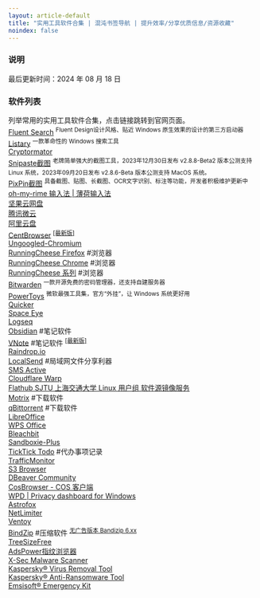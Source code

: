 ```yaml
---
layout: article-default
title: "实用工具软件合集 | 混沌书签导航 | 提升效率/分享优质信息/资源收藏"
noindex: false
---
```


<article>
    <h3>说明</h3>
        最后更新时间：2024 年 08 月 18 日
    <h3>软件列表</h3>
    列举常用的实用工具软件合集，点击链接跳转到官网页面。
    <br>
        <a target="_blank" rel="noopener nofollow" href="https://www.fluentsearch.net/">Fluent Search</a>
        <sup>
            Fluent Design设计风格、贴近 Windows 原生效果的设计的第三方启动器
        </sup>
    <br>
        <a target="_blank" rel="noopener nofollow" href="https://www.listary.com/">Listary</a>
        <sup>
            一款革命性的 Windows 搜索工具
        </sup>
    <br><a target="_blank" rel="noopener nofollow" href="https://cryptomator.org/downloads/">Cryptormator</a>
    <br>
        <a target="_blank" rel="noopener nofollow" href="https://zh.snipaste.com/">Snipaste截图</a>
        <sup>
            老牌简单强大的截图工具，2023年12月30日发布 v2.8.8-Beta2 版本公测支持 Linux 系统，2023年09月20日发布 v2.8.6-Beta 版本公测支持 MacOS 系统。
        </sup>
    <br>
        <a target="_blank" rel="noopener nofollow" href="https://pixpinapp.com/">PixPin截图</a>
        <sup>
            具备截图、贴图、长截图、OCR文字识别、标注等功能，开发者积极维护更新中
        </sup>
    <br><a target="_blank" rel="noopener nofollow" href="https://www.mintimate.cc/zh/">oh-my-rime 输入法 | 薄荷输入法</a>
    <br><a target="_blank" rel="noopener nofollow" href="https://www.jianguoyun.com/">坚果云网盘</a>
    <br><a target="_blank" rel="noopener nofollow" href="https://www.weiyun.com/">腾讯微云</a>
    <br><a target="_blank" rel="noopener nofollow" href="https://www.alipan.com/">阿里云盘</a>
    <br>
        <a target="_blank" rel="noopener nofollow" href="https://www.centbrowser.cn/">CentBrowser</a>
        <sup>
            <a target="_blank" rel="noopener nofollow" title="快速下载最新 CentBrowser 浏览器" href="/go/out?r=centbrowser-lastest">[最新版]</a>
        </sup>
    <!-- <br><a target="_blank" rel="noopener nofollow" href="https://www.catsxp.com/zh-hans">CatsxpBrowser</a> -->
    <!-- <br><a target="_blank" rel="noopener nofollow" href="https://www.srware.net/iron/">SRWare Iron</a> -->
    <br><a target="_blank" rel="noopener nofollow" href="https://ungoogled-software.github.io/ungoogled-chromium-binaries/">Ungoogled-Chromium</a>
    <br><a target="_blank" rel="noopener nofollow" href="https://www.runningcheese.com/firefox">RunningCheese Firefox</a> #浏览器
    <br><a target="_blank" rel="noopener nofollow" href="https://www.runningcheese.com/chrome">RunningCheese Chrome</a> #浏览器
    <br><a target="_blank" rel="noopener nofollow" href="https://www.runningcheese.com/rc-browser">RunningCheese 系列</a> #浏览器
    <br>
        <a target="_blank" rel="noopener nofollow" href="https://bitwarden.com/">Bitwarden</a>
        <sup>
            一款开源免费的密码管理器，还支持自建服务器
        </sup>
    <br>
        <a target="_blank" rel="noopener nofollow" href="https://github.com/microsoft/PowerToys/releases">PowerToys</a>
        <sup>
            微软最强工具集，官方“外挂”，让 Windows 系统更好用
        </sup>
    <br><a target="_blank" rel="noopener nofollow" href="https://getquicker.net/">Quicker</a>
    <br><a target="_blank" rel="noopener nofollow" href="https://spaceeye.app/">Space Eye</a>
    <br><a target="_blank" rel="noopener nofollow" href="https://logseq.com/">Logseq</a>
    <br><a target="_blank" rel="noopener nofollow" href="https://obsidian.md/">Obsidian</a> #笔记软件
    <br>
        <a target="_blank" rel="noopener nofollow" href="https://app.vnote.fun/zh_cn/">VNote</a> #笔记软件
        <sup>
            <a target="_blank" rel="noopener nofollow" title="获取 VNote 最新版本" href="https://github.com/vnotex/vnote/releases">[最新版]</a>
        </sup>
    <br><a target="_blank" rel="noopener nofollow" href="https://raindrop.io">Raindrop.io</a>
    <br><a target="_blank" rel="noopener nofollow" href="https://localsend.org/zh-CN">LocalSend</a> #局域网文件分享利器
    <br><a target="_blank" rel="noopener nofollow" href="https://sms-activate.org/cn">SMS Active</a>
    <br><a target="_blank" rel="noopener nofollow" href="https://cloudflarewarp.com/zh-Hans/">Cloudflare Warp</a>
    <br><a target="_blank" rel="noopener nofollow" href="https://mirrors.sjtug.sjtu.edu.cn/docs/flathub">Flathub SJTU 上海交通大学 Linux 用户组 软件源镜像服务</a>
    <br><a target="_blank" rel="noopener nofollow" href="https://motrix.app/zh-CN/download">Motrix</a> #下载软件
    <br><a target="_blank" rel="noopener nofollow" href="https://www.qbittorrent.org/download">qBittorrent</a> #下载软件
    <br><a target="_blank" rel="noopener nofollow" href="https://zh-cn.libreoffice.org/">LibreOffice</a>
    <br><a target="_blank" rel="noopener nofollow" href="https://platform.wps.cn/">WPS Office</a>
    <br><a target="_blank" rel="noopener nofollow" href="https://www.bleachbit.org/">Bleachbit</a>
    <br><a target="_blank" rel="noopener nofollow" href="https://sandboxie-plus.com/downloads/">Sandboxie-Plus</a>
    <br><a target="_blank" rel="noopener nofollow" href="https://www.ticktick.com/">TickTick Todo</a> #代办事项记录
    <br><a target="_blank" rel="noopener nofollow" href="https://github.com/zhongyang219/TrafficMonitor/">TrafficMonitor</a>
    <br><a target="_blank" rel="noopener nofollow" href="https://s3browser.com/">S3 Browser</a>
    <br><a target="_blank" rel="noopener nofollow" href="https://dbeaver.io/">DBeaver Community</a>
    <br><a target="_blank" rel="noopener nofollow" href="https://cosbrowser.cloud.tencent.com/">CosBrowser - COS 客户端</a>
    <br><a target="_blank" rel="noopener nofollow" href="https://wpd.app/">WPD | Privacy dashboard for Windows</a>
    <br><a target="_blank" rel="noopener nofollow" href="https://astrofox.io/">Astrofox</a>
    <br><a target="_blank" rel="noopener nofollow" href="https://www.netlimiter.com/">NetLimiter</a>
    <br><a target="_blank" rel="noopener nofollow" href="https://www.ventoy.net/cn/index.html">Ventoy</a>
    <br>
        <a target="_blank" rel="noopener nofollow" href="https://www.bandisoft.com/bandizip/">BindZip</a> #压缩软件
        <sup>
            <a target="_blank" rel="noopener nofollow" href="https://www.bandisoft.com/bandizip/old/6/">无广告版本 Bandizip 6.xx</a>
        </sup>
    <br><a target="_blank" rel="noopener nofollow" href="https://www.jam-software.com/treesize_free">TreeSizeFree</a>
    <br><a target="_blank" rel="noopener nofollow" href="https://www.adspower.net/">AdsPower指纹浏览器</a>
    <br><a target="_blank" rel="noopener nofollow" href="https://www.xsecantivirus.com/product.aspx">X-Sec Malware Scanner</a>
    <br><a target="_blank" rel="noopener nofollow" href="https://devbuilds.s.kaspersky-labs.com/devbuilds/KVRT/latest/full/KVRT.exe">Kaspersky® Virus Removal Tool</a>
    <br><a target="_blank" rel="noopener nofollow" href="https://www.kaspersky.com/anti-ransomware-tool">Kaspersky® Anti-Ransomware Tool</a>
    <br><a target="_blank" rel="noopener nofollow" href="https://www.emsisoft.com/en/home/emergency-kit/">Emsisoft® Emergency Kit</a>
</article>



